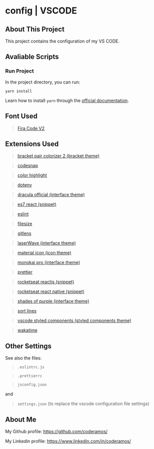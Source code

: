 # config | VSCODE

## About This Project

This project contains the configuration of my VS CODE.

## Avaliable Scripts

### Run Project

In the project directory, you can run:

```
yarn install
```

Learn how to install `yarn` through the [official documentation](https://yarnpkg.com/pt-BR/docs/install).

## Font Used

> [Fira Code V2](https://github.com/tonsky/FiraCode)

## Extensions Used

> [bracket pair colorizer 2 (bracket theme)](https://marketplace.visualstudio.com/items?itemName=CoenraadS.bracket-pair-colorizer-2)

> [codesnap](https://marketplace.visualstudio.com/items?itemName=adpyke.codesnap)

> [color highlight](https://marketplace.visualstudio.com/items?itemName=naumovs.color-highlight)

> [dotenv](https://marketplace.visualstudio.com/items?itemName=mikestead.dotenv)

> [dracula official (interface theme)](https://marketplace.visualstudio.com/items?itemName=dracula-theme.theme-dracula)

> [es7 react (snippet)](https://marketplace.visualstudio.com/items?itemName=dsznajder.es7-react-js-snippets)

> [eslint](https://marketplace.visualstudio.com/items?itemName=dbaeumer.vscode-eslint)

> [filesize](https://marketplace.visualstudio.com/items?itemName=mkxml.vscode-filesize)

> [gitlens](https://marketplace.visualstudio.com/items?itemName=eamodio.gitlens)

> [laserWave (interface theme)](https://marketplace.visualstudio.com/items?itemName=jaredkent.laserwave)

> [material icon (icon theme)](https://marketplace.visualstudio.com/items?itemName=PKief.material-icon-theme)

> [monokai pro (interface theme)](https://marketplace.visualstudio.com/items?itemName=monokai.theme-monokai-pro-vscode)

> [prettier](https://marketplace.visualstudio.com/items?itemName=esbenp.prettier-vscode)

> [rocketseat reactjs (snippet)](https://marketplace.visualstudio.com/items?itemName=rocketseat.RocketseatReactJS)

> [rocketseat react native (snippet)](https://marketplace.visualstudio.com/items?itemName=rocketseat.RocketseatReactNative)

> [shades of purple (interface theme)](https://marketplace.visualstudio.com/items?itemName=ahmadawais.shades-of-purple)

> [sort lines](https://marketplace.visualstudio.com/items?itemName=Tyriar.sort-lines)

> [vscode styled components (styled components theme)](https://marketplace.visualstudio.com/items?itemName=jpoissonnier.vscode-styled-components)

> [wakatime](https://marketplace.visualstudio.com/items?itemName=WakaTime.vscode-wakatime)

## Other Settings

See also the files:

> `.eslintrc.js`

> `.prettierrc`

> `jsconfig.json`

and

> `settings.json` (to replace the vscode configuration file settings)

## About Me

My Github profile: https://github.com/coderamos/

My Linkedin profile: https://www.linkedin.com/in/coderamos/
